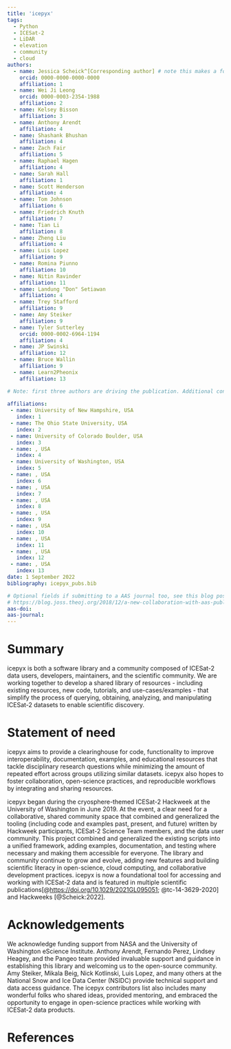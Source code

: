 ```yaml
---
title: 'icepyx'
tags:
  - Python
  - ICESat-2
  - LiDAR
  - elevation
  - community
  - cloud
authors:
  - name: Jessica Scheick^[Corresponding author] # note this makes a footnote
    orcid: 0000-0000-0000-0000
    affiliation: 1
  - name: Wei Ji Leong
    orcid: 0000-0003-2354-1988
    affiliation: 2
  - name: Kelsey Bisson
    affiliation: 3
  - name: Anthony Arendt
    affiliation: 4
  - name: Shashank Bhushan
    affiliation: 4
  - name: Zach Fair
    affiliation: 5
  - name: Raphael Hagen
    affiliation: 4
  - name: Sarah Hall
    affiliation: 1  
  - name: Scott Henderson
    affiliation: 4
  - name: Tom Johnson
    affiliation: 6
  - name: Friedrich Knuth
    affiliation: 7
  - name: Tian Li
    affiliation: 8
  - name: Zheng Liu
    affiliation: 4
  - name: Luis Lopez
    affiliation: 9
  - name: Romina Piunno
    affiliation: 10
  - name: Nitin Ravinder
    affiliation: 11
  - name: Landung "Don" Setiawan
    affiliation: 4
  - name: Trey Stafford
    affiliation: 9
  - name: Amy Steiker
    affiliation: 9
  - name: Tyler Sutterley
    orcid: 0000-0002-6964-1194
    affiliation: 4
  - name: JP Swinski
    affiliation: 12
  - name: Bruce Wallin
    affiliation: 9
  - name: Learn2Pheonix
    affiliation: 13

# Note: first three authors are driving the publication. Additional contributors/authors are listed in alphabetical order by last name. Anyone who also contributes to preparing (including reviewing) the JOSS submission will be moved into ABC order after the first three and before the non-publication contributors to icepyx.
  
affiliations:
 - name: University of New Hampshire, USA
   index: 1
 - name: The Ohio State University, USA
   index: 2
 - name: University of Colorado Boulder, USA
   index: 3
 - name: , USA
   index: 4
 - name: University of Washington, USA
   index: 5
 - name: , USA
   index: 6
 - name: , USA
   index: 7
 - name: , USA
   index: 8
 - name: , USA
   index: 9
 - name: , USA
   index: 10
 - name: , USA
   index: 11
 - name: , USA
   index: 12
 - name: , USA
   index: 13
date: 1 September 2022
bibliography: icepyx_pubs.bib

# Optional fields if submitting to a AAS journal too, see this blog post:
# https://blog.joss.theoj.org/2018/12/a-new-collaboration-with-aas-publishing
aas-doi: 
aas-journal: 
---
```


# Summary

icepyx is both a software library and a community composed of ICESat-2 data users, developers, maintainers, and the scientific community.
We are working together to develop a shared library of resources - including existing resources, new code, tutorials, and use-cases/examples - that simplify the process of querying, obtaining, analyzing, and manipulating ICESat-2 datasets to enable scientific discovery.

# Statement of need

icepyx aims to provide a clearinghouse for code, functionality to improve interoperability, documentation, examples, and educational resources that tackle disciplinary research questions while minimizing the amount of repeated effort across groups utilizing similar datasets. icepyx also hopes to foster collaboration, open-science practices, and reproducible workflows by integrating and sharing resources.

icepyx began during the cryosphere-themed ICESat-2 Hackweek at the University of Washington in June 2019. At the event, a clear need for a collaborative, shared community space that combined and generalized the tooling (including code and examples past, present, and future) written by Hackweek participants, ICESat-2 Science Team members, and the data user community. This project combined and generalized the existing scripts into a unified framework, adding examples, documentation, and testing where necessary and making them accessible for everyone. The library and community continue to grow and evolve, adding new features and building scientific literacy in open-science, cloud computing, and collaborative development practices. icepyx is now a foundational tool for accessing and working with ICESat-2 data and is featured in multiple scientific publications[@https://doi.org/10.1029/2021GL095051; @tc-14-3629-2020] and Hackweeks [@Scheick:2022].

# Acknowledgements

We acknowledge funding support from NASA and the University of Washington eScience Institute.
Anthony Arendt, Fernando Perez, Lindsey Heagey, and the Pangeo team provided invaluable support and guidance in establishing this library and welcoming us to the open-source community.
Amy Steiker, Mikala Beig, Nick Kotlinski, Luis Lopez, and many others at the National Snow and Ice Data Center (NSIDC) provide technical support and data access guidance.
The icepyx contributors list also includes many wonderful folks who shared ideas, provided mentoring, and embraced the opportunity to engage in open-science practices while working with ICESat-2 data products.

<!-- Acknowledgments (non-author contributors)
Nicole Abib
Sebastian Alvis
Mikala Beig
Alex DiBella
Nick K
Ted Maksym
Joachim Meyer
Fernando Perez
Facu Sapienza
David Shean
Trevor Skaggs
Ben Smith
Rachel Tilling
Anna Valentine
Molly Wieringa
Bidhya -->


# References